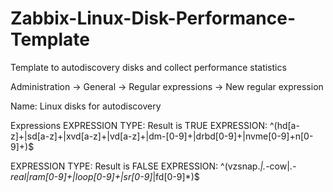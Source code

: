 # Zabbix-Linux-Disk-Performance-Template
Template to autodiscovery disks and collect performance statistics


Administration -> General -> Regular expressions -> New regular expression

Name: Linux disks for autodiscovery

Expressions
  EXPRESSION TYPE: Result is TRUE
  EXPRESSION: ^(hd[a-z]+|sd[a-z]+|xvd[a-z]+|vd[a-z]+|dm-[0-9]+|drbd[0-9]+|nvme[0-9]+n[0-9]+)$

  EXPRESSION TYPE: Result is FALSE
  EXPRESSION: ^(vzsnap.*|.*-cow|.*-real|ram[0-9]+|loop[0-9]+|sr[0-9]*|fd[0-9]*)$
